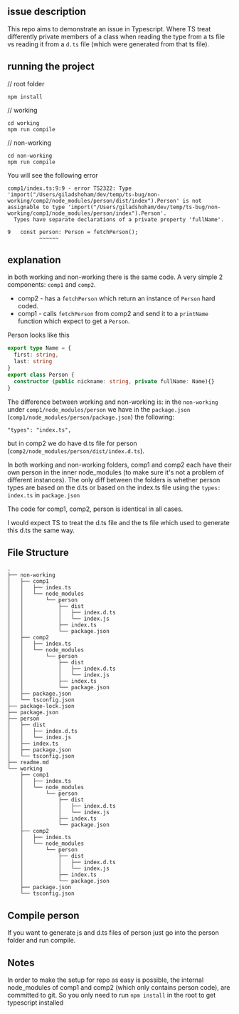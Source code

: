 ## issue description

This repo aims to demonstrate an issue in Typescript.
Where TS treat differently private members of a class when reading the type from a ts file
vs reading it from a `d.ts` file (which were generated from that ts file).

## running the project

// root folder
```
npm install 
```

// working
```
cd working
npm run compile
```

// non-working
```
cd non-working
npm run compile
```
You will see the following error
```
comp1/index.ts:9:9 - error TS2322: Type 'import("/Users/giladshoham/dev/temp/ts-bug/non-working/comp2/node_modules/person/dist/index").Person' is not assignable to type 'import("/Users/giladshoham/dev/temp/ts-bug/non-working/comp1/node_modules/person/index").Person'.
  Types have separate declarations of a private property 'fullName'.

9   const person: Person = fetchPerson();
          ~~~~~~
```

## explanation

in both working and non-working there is the same code.
A very simple 2 components: `comp1` and `comp2`.

* comp2 - has a `fetchPerson` which return an instance of `Person` hard coded.
* comp1 - calls `fetchPerson` from comp2 and send it to a `printName` function which expect to get a `Person`.

Person looks like this
```ts
export type Name = {
  first: string,
  last: string
}
export class Person {
  constructor (public nickname: string, private fullName: Name){}
}
```
The difference between working and non-working is:
in the `non-working` under `comp1/node_modules/person` we have in the `package.json` (`comp1/node_modules/person/package.json`)
the following:
```
"types": "index.ts",
```
but in comp2 we do have d.ts file for person (`comp2/node_modules/person/dist/index.d.ts`).

In both working and non-working folders, comp1 and comp2 each have their own person in the inner node_modules (to make sure it's not a problem of different instances).
The only diff between the folders is whether person types are based on the d.ts or 
based on the index.ts file using the `types: index.ts` in `package.json`

The code for comp1, comp2, person is identical in all cases.

I would expect TS to treat the d.ts file and the ts file which used to generate this d.ts the same way.

## File Structure
```
.
├── non-working
│   ├── comp1
│   │   ├── index.ts
│   │   └── node_modules
│   │       └── person
│   │           ├── dist
│   │           │   ├── index.d.ts
│   │           │   └── index.js
│   │           ├── index.ts
│   │           └── package.json
│   ├── comp2
│   │   ├── index.ts
│   │   └── node_modules
│   │       └── person
│   │           ├── dist
│   │           │   ├── index.d.ts
│   │           │   └── index.js
│   │           ├── index.ts
│   │           └── package.json
│   ├── package.json
│   └── tsconfig.json
├── package-lock.json
├── package.json
├── person
│   ├── dist
│   │   ├── index.d.ts
│   │   └── index.js
│   ├── index.ts
│   ├── package.json
│   └── tsconfig.json
├── readme.md
└── working
    ├── comp1
    │   ├── index.ts
    │   └── node_modules
    │       └── person
    │           ├── dist
    │           │   ├── index.d.ts
    │           │   └── index.js
    │           ├── index.ts
    │           └── package.json
    ├── comp2
    │   ├── index.ts
    │   └── node_modules
    │       └── person
    │           ├── dist
    │           │   ├── index.d.ts
    │           │   └── index.js
    │           ├── index.ts
    │           └── package.json
    ├── package.json
    └── tsconfig.json
```

## Compile person 
If you want to generate js and d.ts files of person just go into the person folder and run compile.

## Notes
In order to make the setup for repo as easy is possible, the internal node_modules of comp1 and comp2 (which only contains person code), are committed to git.
So you only need to run `npm install` in the root to get typescript installed

